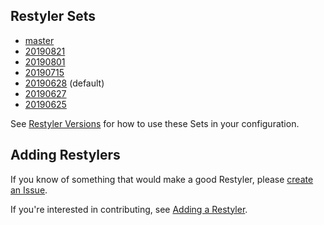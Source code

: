 ## Restyler Sets

- [master](https://github.com/restyled-io/restylers/blob/master/restylers.yaml)
- [20190821](https://github.com/restyled-io/restylers/blob/20190821/restylers.yaml)
- [20190801](https://github.com/restyled-io/restylers/blob/20190801/restylers.yaml)
- [20190715](https://github.com/restyled-io/restylers/blob/20190715/restylers.yaml)
- [20190628](https://github.com/restyled-io/restylers/blob/20190628/restylers.yaml) (default)
- [20190627](https://github.com/restyled-io/restylers/blob/20190627/restylers.yaml)
- [20190625](https://github.com/restyled-io/restylers/blob/20190625/restylers.yaml)

See [Restyler Versions](https://github.com/restyled-io/restyled.io/wiki/Restyler-Versions) for how to use these Sets in your configuration.

## Adding Restylers

If you know of something that would make a good Restyler, please [create an Issue](https://github.com/restyled-io/restylers/issues/new?title=some-auto-formatter&body=https://their-homepage.com).

If you're interested in contributing, see [Adding a Restyler](https://github.com/restyled-io/restyled.io/wiki/Adding-a-Restyler).